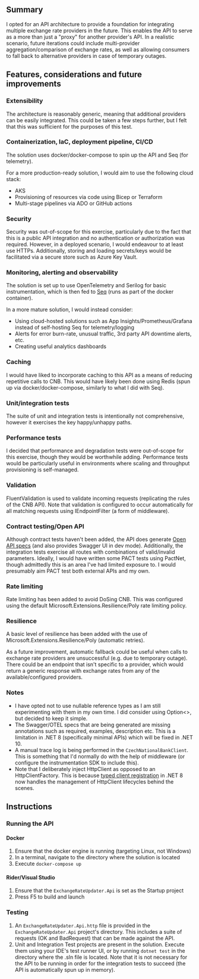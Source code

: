 ## Summary

I opted for an API architecture to provide a foundation for integrating multiple exchange rate providers in the future.
This enables the API to serve as a more than just a "proxy" for another provider's API. In a realistic scenario, future
iterations could include multi-provider aggregation/comparison of exchange rates, as well as allowing consumers to fall
back to alternative providers in case of temporary outages.

## Features, considerations and future improvements

### Extensibility

The architecture is reasonably generic, meaning that additional providers can be easily integrated. This could be taken
a few steps further, but I felt that this was sufficient for the purposes of this test.

### Containerization, IaC, deployment pipeline, CI/CD

The solution uses docker/docker-compose to spin up the API and Seq (for telemetry).

For a more production-ready solution, I would aim to use the following cloud stack:

- AKS
- Provisioning of resources via code using Bicep or Terraform
- Multi-stage pipelines via ADO or GitHub actions

### Security

Security was out-of-scope for this exercise, particularly due to the fact that this is a public API integration and no
authentication or authorization was required. However, in a deployed scenario, I would endeavour to at least use HTTPs.
Additionally, storing and loading secrets/keys would be facilitated via a secure store such as Azure Key Vault.

### Monitoring, alerting and observability

The solution is set up to use OpenTelemetry and Serilog for basic instrumentation, which is then fed
to [Seq](https://datalust.co/seq) (runs as
part of the docker container).

In a more mature solution, I would instead consider:

- Using cloud-hosted solutions such as App Insights/Prometheus/Grafana instead of self-hosting Seq for telemetry/logging
- Alerts for error burn-rate, unusual traffic, 3rd party API downtime alerts, etc.
- Creating useful analytics dashboards

### Caching

I would have liked to incorporate caching to this API as a means of reducing repetitive calls to CNB. This would have
likely been done using Redis (spun up via docker/docker-compose, similarly to what I did with Seq).

### Unit/integration tests

The suite of unit and integration tests is intentionally not comprehensive, however it exercises the key happy/unhappy
paths.

### Performance tests

I decided that performance and degradation tests were out-of-scope for this exercise, though they would be worthwhile
adding. Performance tests would be particularly useful in environments where scaling and throughput
provisioning is self-managed.

### Validation

FluentValidation is used to validate incoming requests (replicating the rules of the CNB API). Note that
validation is configured to occur automatically for all matching requests using IEndpointFilter (a form of middleware).

### Contract testing/Open API

Although contract tests haven't been added, the API does
generate [Open API specs](http://localhost:5250/swagger/v1/swagger.json) (and also provides Swagger UI in dev mode).
Additionally, the integration tests exercise all routes with combinations of valid/invalid parameters. Ideally, I would
have written some PACT tests using PactNet, though admittedly this is an area I've had limited exposure to. I would
presumably aim PACT test both external APIs and my own.

### Rate limiting

Rate limiting has been added to avoid DoSing CNB. This was configured using the default
Microsoft.Extensions.Resilience/Poly rate limiting policy.

### Resilience

A basic level of resilience has been added with the use of Microsoft.Extensions.Resilience/Poly (automatic retries).

As a future improvement, automatic fallback could be useful when calls to exchange rate providers are unsuccessful (e.g.
due to temporary outage). There could be an endpoint that isn't specific to a provider, which would return a generic
response with exchange rates from any of the available/configured providers.

### Notes

- I have opted not to use nullable reference types as I am still experimenting with them in my own time. I did consider
  using Option<>, but decided to keep it simple.
- The Swagger/OTEL specs that are being generated are missing annotations such as required, examples, description
  etc. This is a limitation in .NET 8 (specifically minimal APIs) which will be fixed in .NET 10.
- A manual trace log is being performed in the `CzechNationalBankClient`. This is something that I'd normally do with
  the help of middleware (or configure the instrumentation SDK to include this).
- Note that I deliberately inject HttpClient as opposed to an HttpClientFactory. This is because
  [typed client registration](https://learn.microsoft.com/en-us/aspnet/core/fundamentals/http-requests?view=aspnetcore-8.0#typed-clients)
  in .NET 8 now handles the management of HttpClient lifecycles behind the scenes.

## Instructions

### Running the API

#### Docker

1. Ensure that the docker engine is running (targeting Linux, not Windows)
2. In a terminal, navigate to the directory where the solution is located
3. Execute `docker-compose up`

#### Rider/Visual Studio

1. Ensure that the `ExchangeRateUpdater.Api` is set as the Startup project
2. Press F5 to build and launch

### Testing

1. An `ExchangeRateUpdater.Api.http` file is provided in the `ExchangeRateUpdater.Api` project's directory. This
   includes a suite of requests (OK and BadRequest) that can be made against the API.
2. Unit and Integration Test projects are present in the solution. Execute them using your IDE's test runner UI, or by
   running `dotnet test` in the directory where the .sln file is located. Note that it is not necessary for the API to
   be running in order for the integration tests to succeed (the API is automatically spun up in memory).